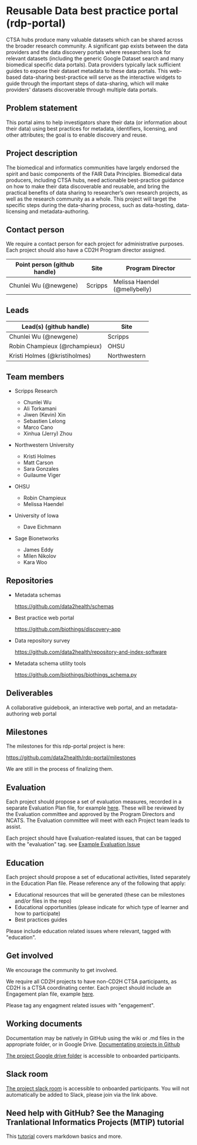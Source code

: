 # Reusable Data best practice portal (rdp-portal)

CTSA hubs produce many valuable datasets which can be shared across the broader research community. A significant gap exists between the data providers and the data discovery portals where researchers look for relevant datasets (including the generic Google Dataset search and many biomedical specific data portals). Data providers typically lack sufficient guides to expose their dataset metadata to these data portals. This web-based data-sharing best-practice will serve as the interactive widgets to guide through the important steps of data-sharing, which will make providers' datasets discoverable through multiple data portals.

## Problem statement

This portal aims to help investigators share their data (or information about their data) using best practices for metadata, identifiers, licensing, and other attributes; the goal is to enable discovery and reuse.

## Project description

The biomedical and informatics communities have largely endorsed the spirit and basic components of the FAIR Data Principles. Biomedical data producers, including CTSA hubs, need actionable best-practice guidance on how to make their data discoverable and reusable, and bring the practical benefits of data sharing to researcher’s own research projects, as well as the research community as a whole. This project will target the specific steps during the data-sharing process, such as data-hosting, data-licensing and metadata-authoring.

## Contact person

We require a contact person for each project for administrative purposes. Each project should also have a CD2H Program director assigned.

Point person (github handle) | Site | Program Director
----------|--------------|---------------
Chunlei Wu (@newgene) | Scripps | Melissa Haendel (@mellybelly)

## Leads 

Lead(s) (github handle) | Site
----------|--------------|
Chunlei Wu (@newgene) | Scripps
Robin Champieux (@rchampieux) | OHSU
Kristi Holmes (@kristiholmes)  | Northwestern


## Team members 

  * Scripps Research
    * Chunlei Wu
    * Ali Torkamani
    * Jiwen (Kevin) Xin
    * Sebastien Lelong
    * Marco Cano
    * Xinhua (Jerry) Zhou
  
  * Northwestern University
    * Kristi Holmes
    * Matt Carson
    * Sara Gonzales
    * Guilaume Viger
  
  * OHSU
    * Robin Champieux
    * Melissa Haendel
    
  * University of Iowa
    * Dave Eichmann
   
  * Sage Bionetworks
    * James Eddy
    * Milen Nikolov
    * Kara Woo

     


## Repositories

  * Metadata schemas
  
    https://github.com/data2health/schemas
    
  * Best practice web portal
  
    https://github.com/biothings/discovery-app
    
  * Data repository survey
  
    https://github.com/data2health/repository-and-index-software
    
  * Metadata schema utility tools
  
    https://github.com/biothings/biothings_schema.py

## Deliverables

A collaborative guidebook, an interactive web portal, and an metadata-authoring web portal

## Milestones

The milestones for this rdp-portal project is here:

https://github.com/data2health/rdp-portal/milestones

We are still in the process of finalizing them.

## Evaluation
Each project should propose a set of evaluation measures, recorded in a separate Evaluation Plan file, for example [here](https://github.com/data2health/project-repo-template/blob/master/evaluation.md). These will be reviewed by the Evaluation committee and approved by the Program Directors and NCATS. The Evaluation committee will meet with each Project team leads to assist. 

Each project should have Evaluation-realated issues, that can be tagged with the "evaluation" tag. see [Example Evaluation Issue](https://github.com/data2health/project-repo-template/issues/5)

## Education
Each project should propose a set of educational activities, listed separately in the Education Plan file. 
Please reference any of the following that apply: 
- Educational resources that will be generated (these can be milestones and/or files in the repo)
- Educational opportunities (please indicate for which type of learner and how to participate)
- Best practices guides

Please include education related issues where relevant, tagged with "education". 

## Get involved
We encourage the community to get involved. 

We require all CD2H projects to have non-CD2H CTSA participants, as CD2H is a CTSA coordinating center. Each project should include an Engagement plan file, example [here](https://github.com/data2health/project-repo-template/blob/master/engagement.md). 

Please tag any engagment related issues with "engagement".

## Working documents
Documentation may be natively in GitHub using the wiki or .md files in the appropriate folder, or in Google Drive.
[Documentating projects in Github](https://guides.github.com/features/wikis/)

[The project Google drive folder](https://drive.google.com/drive/u/0/folders/1vLp-H32KTNobiZF2cK82At90S6dVJNUf) is accessible to onboarded participants. 

## Slack room
[The project slack room](https://cd2h.slack.com/messages/CEY05KLPM/) is accessible to onboarded participants. You will not automatically be added to Slack, please join via the link above.

## Need help with GitHub? See the Managing Tranlational Informatics Projects (MTIP) tutorial

This [tutorial](https://data2health.github.io/mtip-tutorial/lessons/Lesson5.html) covers markdown basics and more.
